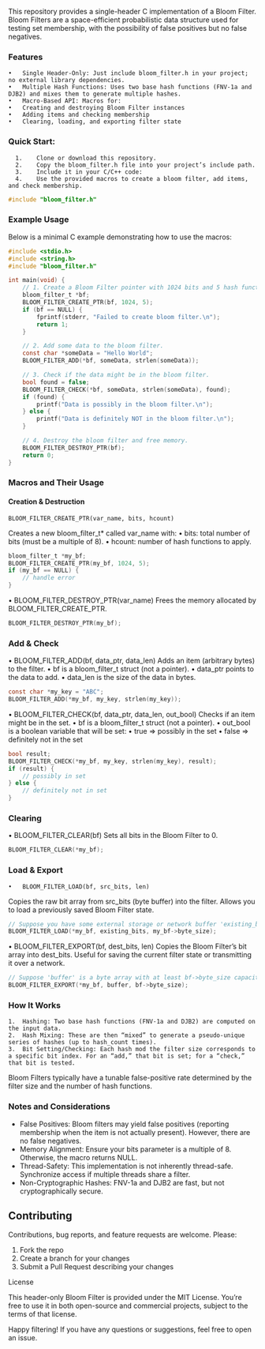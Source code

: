 This repository provides a single-header C implementation of a Bloom Filter. Bloom Filters are a space-efficient probabilistic data structure used for testing set membership, with the possibility of false positives but no false negatives.

### Features
	•	Single Header-Only: Just include bloom_filter.h in your project; no external library dependencies.
	•	Multiple Hash Functions: Uses two base hash functions (FNV-1a and DJB2) and mixes them to generate multiple hashes.
	•	Macro-Based API: Macros for:
	•	Creating and destroying Bloom Filter instances
	•	Adding items and checking membership
	•	Clearing, loading, and exporting filter state

### Quick Start:
	  1.	Clone or download this repository.
	  2.	Copy the bloom_filter.h file into your project’s include path.
	  3.	Include it in your C/C++ code:
	  4.	Use the provided macros to create a bloom filter, add items, and check membership.

```c
#include "bloom_filter.h"
```

### Example Usage

Below is a minimal C example demonstrating how to use the macros:
```c
#include <stdio.h>
#include <string.h>
#include "bloom_filter.h"

int main(void) {
    // 1. Create a Bloom Filter pointer with 1024 bits and 5 hash functions.
    bloom_filter_t *bf;
    BLOOM_FILTER_CREATE_PTR(bf, 1024, 5);
    if (bf == NULL) {
        fprintf(stderr, "Failed to create bloom filter.\n");
        return 1;
    }

    // 2. Add some data to the bloom filter.
    const char *someData = "Hello World";
    BLOOM_FILTER_ADD(*bf, someData, strlen(someData));

    // 3. Check if the data might be in the bloom filter.
    bool found = false;
    BLOOM_FILTER_CHECK(*bf, someData, strlen(someData), found);
    if (found) {
        printf("Data is possibly in the bloom filter.\n");
    } else {
        printf("Data is definitely NOT in the bloom filter.\n");
    }

    // 4. Destroy the bloom filter and free memory.
    BLOOM_FILTER_DESTROY_PTR(bf);
    return 0;
}
```
### Macros and Their Usage

#### Creation & Destruction
	BLOOM_FILTER_CREATE_PTR(var_name, bits, hcount)
Creates a new bloom_filter_t* called var_name with:
	•	bits: total number of bits (must be a multiple of 8).
	•	hcount: number of hash functions to apply.

```c
bloom_filter_t *my_bf;
BLOOM_FILTER_CREATE_PTR(my_bf, 1024, 5);
if (my_bf == NULL) {
    // handle error
}

```


•	BLOOM_FILTER_DESTROY_PTR(var_name)
Frees the memory allocated by BLOOM_FILTER_CREATE_PTR.
```c
BLOOM_FILTER_DESTROY_PTR(my_bf);
```


### Add & Check
•	BLOOM_FILTER_ADD(bf, data_ptr, data_len)
Adds an item (arbitrary bytes) to the filter.
	•	bf is a bloom_filter_t struct (not a pointer).
	•	data_ptr points to the data to add.
	•	data_len is the size of the data in bytes.

```c
const char *my_key = "ABC";
BLOOM_FILTER_ADD(*my_bf, my_key, strlen(my_key));
```

•	BLOOM_FILTER_CHECK(bf, data_ptr, data_len, out_bool)
Checks if an item might be in the set.
	•	bf is a bloom_filter_t struct (not a pointer).
	•	out_bool is a boolean variable that will be set:
	•	true => possibly in the set
	•	false => definitely not in the set

```c
bool result;
BLOOM_FILTER_CHECK(*my_bf, my_key, strlen(my_key), result);
if (result) {
    // possibly in set
} else {
    // definitely not in set
}
```


### Clearing
•	BLOOM_FILTER_CLEAR(bf)
Sets all bits in the Bloom Filter to 0.
```c
BLOOM_FILTER_CLEAR(*my_bf);
```


### Load & Export
	•	BLOOM_FILTER_LOAD(bf, src_bits, len)
Copies the raw bit array from src_bits (byte buffer) into the filter.
Allows you to load a previously saved Bloom Filter state.
```c
// Suppose you have some external storage or network buffer 'existing_bits'
BLOOM_FILTER_LOAD(*my_bf, existing_bits, my_bf->byte_size);
```

•	BLOOM_FILTER_EXPORT(bf, dest_bits, len)
Copies the Bloom Filter’s bit array into dest_bits.
Useful for saving the current filter state or transmitting it over a network.
```c
// Suppose 'buffer' is a byte array with at least bf->byte_size capacity
BLOOM_FILTER_EXPORT(*my_bf, buffer, bf->byte_size);
```


### How It Works
	1.	Hashing: Two base hash functions (FNV-1a and DJB2) are computed on the input data.
	2.	Hash Mixing: These are then “mixed” to generate a pseudo-unique series of hashes (up to hash_count times).
	3.	Bit Setting/Checking: Each hash mod the filter size corresponds to a specific bit index. For an “add,” that bit is set; for a “check,” that bit is tested.

Bloom Filters typically have a tunable false-positive rate determined by the filter size and the number of hash functions.

### Notes and Considerations
* False Positives: Bloom filters may yield false positives (reporting membership when the item is not actually present). However, there are no false negatives.
* Memory Alignment: Ensure your bits parameter is a multiple of 8. Otherwise, the macro returns NULL.
* Thread-Safety: This implementation is not inherently thread-safe. Synchronize access if multiple threads share a filter.
* Non-Cryptographic Hashes: FNV-1a and DJB2 are fast, but not cryptographically secure.

## Contributing

Contributions, bug reports, and feature requests are welcome. Please:
1. Fork the repo
2.	Create a branch for your changes
3.	Submit a Pull Request describing your changes

License

This header-only Bloom Filter is provided under the MIT License. You’re free to use it in both open-source and commercial projects, subject to the terms of that license.

Happy filtering! If you have any questions or suggestions, feel free to open an issue.

